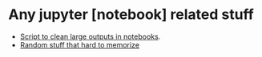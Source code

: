 # Any jupyter [notebook] related stuff
- [Script to clean large outputs in notebooks](clean_large_notebook_outputs.py).
- [Random stuff that hard to memorize](useful_comands.md)
